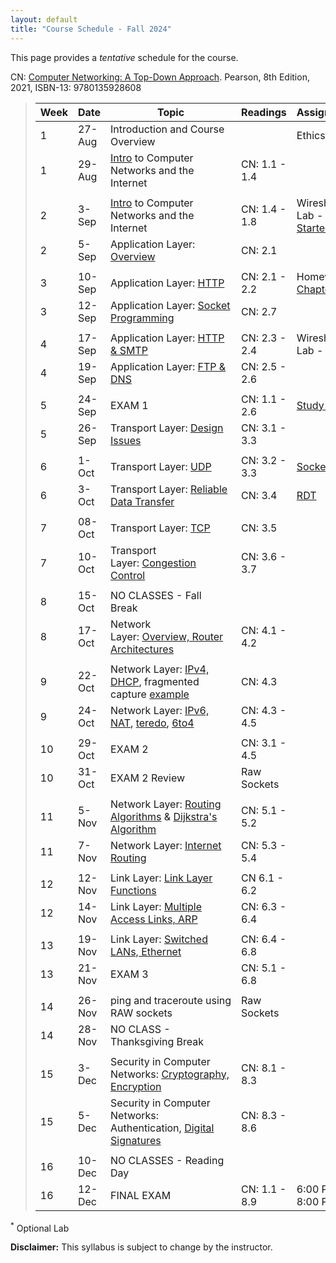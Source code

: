 ```yaml
---
layout: default
title: "Course Schedule - Fall 2024"
---
```


This page provides a *tentative* schedule for the course.

CN: [Computer Networking: A Top-Down Approach](https://www.pearson.com/us/higher-education/program/Kurose-Pearson-e-Text-Computer-Networking-Access-Card-8th-Edition/PGM2877610.html). Pearson, 8th Edition, 2021, ISBN-13: 9780135928608

>| Week | Date | Topic | Readings | Assignments |
>|---|---|---|---|---|
>| 1 | 27-Aug | Introduction and Course Overview |  | Ethics |
>| 1 | 29-Aug | [Intro](slides/chapter_1.pdf) to Computer Networks and the Internet | CN: 1.1 - 1.4 | |
>|  |  |  |  |  |
>| 2 | 3-Sep | [Intro](slides/chapter_1.pdf) to Computer Networks and the Internet | CN: 1.4 - 1.8 | Wireshark Lab - [Getting Started](../labs/files/Wireshark_Intro_v8.1.pdf) |
>| 2 | 5-Sep | Application Layer: [Overview](slides/chapter_2.pdf) | CN: 2.1 | |
>|  |  |  |  |  |
>| 3 | 10-Sep | Application Layer: [HTTP](slides/chapter_2.pdf) | CN: 2.1 - 2.2 | Homework - [Chapter 1](../assign/homework1.html) |
>| 3 | 12-Sep | Application Layer: [Socket Programming](slides/chapter_2.pdf) | CN: 2.7 |
>|  |  |  |  |  |
>| 4 | 17-Sep | Application Layer: [HTTP & SMTP](slides/chapter_2.pdf) | CN: 2.3 - 2.4 |  Wireshark Lab - [HTTP](../labs/files/Wireshark_HTTP_v8.1.pdf) |
>| 4 | 19-Sep | Application Layer: [FTP & DNS](slides/chapter_2.pdf) | CN: 2.5 - 2.6 | |
>|  |  |  |  |  |
>| 5 | 24-Sep | EXAM 1 | CN: 1.1 - 2.6 | [Study Guide](../exams/exam1_study_guide.html) |
>| 5 | 26-Sep | Transport Layer: [Design Issues](slides/chapter_3.pdf) | CN: 3.1 - 3.3 | |
>|  |  |  |  |  |
>| 6 | 1-Oct | Transport Layer: [UDP](slides/chapter_3.pdf) | CN: 3.2 - 3.3 | [Sockets](../labs/sockets_intro.html) |
>| 6 | 3-Oct | Transport Layer: [Reliable Data Transfer](slides/chapter_3.pdf) | CN: 3.4 |  [RDT](../labs/rdt.html) |
>|  |  |  |  |  |
>| 7 | 08-Oct | Transport Layer: [TCP](slides/chapter_3.pdf) | CN: 3.5 | |
>| 7 | 10-Oct | Transport Layer: [Congestion Control](slides/chapter_3.pdf) | CN: 3.6 - 3.7 | |
>|  |  |  |  |  |
>| 8 | 15-Oct | NO CLASSES - Fall Break |  |  |
>| 8 | 17-Oct | Network Layer: [Overview, Router Architectures](slides/chapter_4.pdf) | CN: 4.1 - 4.2 | |
>|  |  |  |  |  |
>| 9 | 22-Oct | Network Layer: [IPv4, DHCP](slides/chapter_4.pdf), fragmented capture [example](files\mtu.pcapng) | CN: 4.3 | |
>| 9 | 24-Oct | Network Layer: [IPv6, NAT](slides/chapter_4.pdf), [teredo](files\teredo.pcap), [6to4](files\6to4.pcap) | CN: 4.3 - 4.5 | |
>|  |  |  |  |  |
>| 10 | 29-Oct | EXAM 2 | CN: 3.1 - 4.5 | |
>| 10 | 31-Oct | EXAM 2 Review | Raw Sockets | |
>|  |  |  |  |  |
>| 11 | 5-Nov | Network Layer: [Routing Algorithms](slides/chapter_5.pdf) & [Dijkstra's Algorithm](slides/dijkstra_algorithm.pdf) | CN: 5.1 - 5.2 |  |
>| 11 | 7-Nov | Network Layer: [Internet Routing](slides/chapter_5.pdf) | CN: 5.3 - 5.4 |  |
>|  |  |  |  |  |
>| 12 | 12-Nov | Link Layer: [Link Layer Functions](slides/chapter_6.pdf) | CN 6.1 - 6.2 | |
>| 12 | 14-Nov | Link Layer: [Multiple Access Links, ARP](slides/chapter_6.pdf) | CN: 6.3 - 6.4 |  |
>|  |  |  |  |  |
>| 13 | 19-Nov | Link Layer: [Switched LANs, Ethernet](slides/chapter_6.pdf) | CN: 6.4 - 6.8 |  |
>| 13 | 21-Nov | EXAM 3 | CN: 5.1 - 6.8 | |
>|  |  |  |  |  |
>| 14 | 26-Nov | ping and traceroute using RAW sockets | Raw Sockets |  |
>| 14 | 28-Nov | NO CLASS - Thanksgiving Break |  |  |
>|  |  |  |  |  |
>| 15 | 3-Dec | Security in Computer Networks: [Cryptography, Encryption](slides/chapter_8.pdf) | CN: 8.1 - 8.3 |  |
>| 15 | 5-Dec | Security in Computer Networks: Authentication, [Digital Signatures](slides/chapter_8.pdf) | CN: 8.3 - 8.6 |  |
>|  |  |  |  |  |
>| 16 | 10-Dec | NO CLASSES - Reading Day |  |  |
>| 16 | 12-Dec | FINAL EXAM | CN: 1.1 - 8.9 | 6:00 PM - 8:00 PM |

<sup>*</sup> Optional Lab

**Disclaimer:** This syllabus is subject to change by the instructor.
